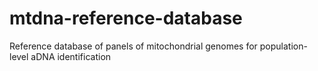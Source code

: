# mtdna-reference-database
Reference database of panels of mitochondrial genomes for population-level aDNA identification
